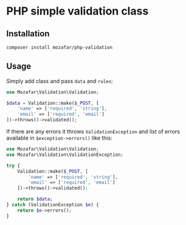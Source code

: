 # PHP simple validation class

## Installation

```sh
composer install mozafar/php-validation
```

## Usage

Simply add class and pass `data` and `rules`:

```php
use Mozafar\Validation\Validation;

$data = Validation::make($_POST, [
    'name' => ['required', 'string'],
    'email' => ['required', 'email']
])->throws()->validated();
```
If there are any errors it throws `ValidationException` and list of errors available in `$exception->errors()` like this:
```php
use Mozafar\Validation\Validation;
use Mozafar\Validation\ValidationException;

try {
    Validation::make($_POST, [
        'name' => ['required', 'string'],
        'email' => ['required', 'email']
    ])->throws()->validated();

    return $data;
} catch (ValidationException $e) {
    return $e->errors();
}

```